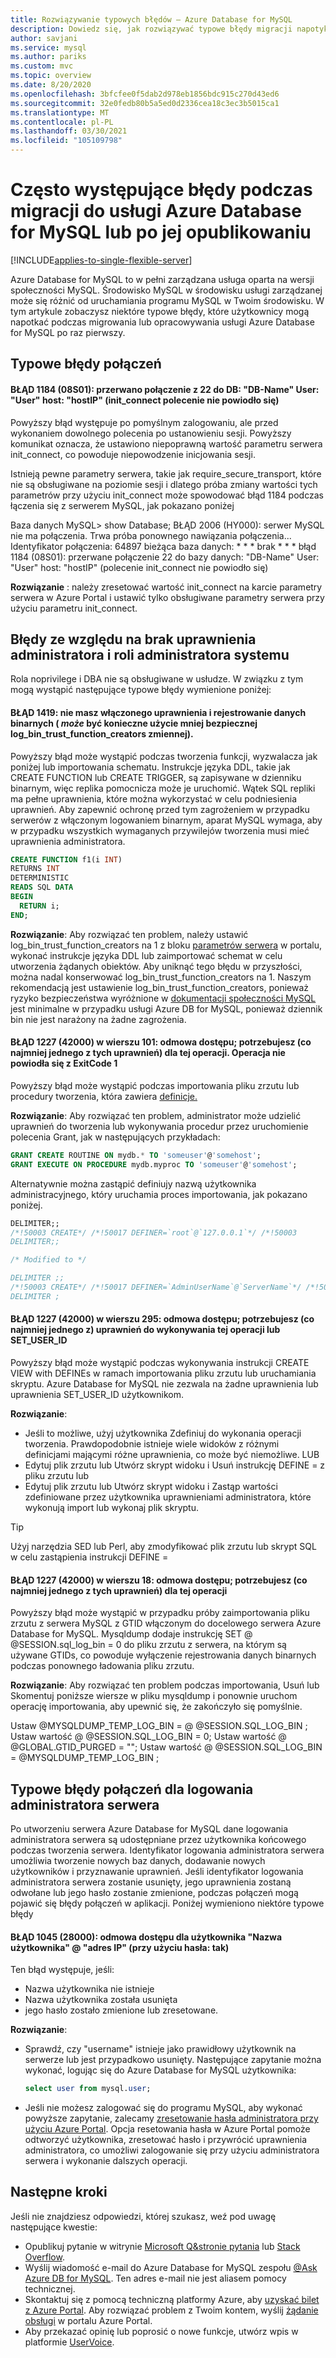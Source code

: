 ```yaml
---
title: Rozwiązywanie typowych błędów — Azure Database for MySQL
description: Dowiedz się, jak rozwiązywać typowe błędy migracji napotykane przez użytkowników nowych do usługi Azure Database for MySQL
author: savjani
ms.service: mysql
ms.author: pariks
ms.custom: mvc
ms.topic: overview
ms.date: 8/20/2020
ms.openlocfilehash: 3bfcfee0f5dab2d978eb1856bdc915c270d43ed6
ms.sourcegitcommit: 32e0fedb80b5a5ed0d2336cea18c3ec3b5015ca1
ms.translationtype: MT
ms.contentlocale: pl-PL
ms.lasthandoff: 03/30/2021
ms.locfileid: "105109798"
---
```

# <a name="commonly-encountered-errors-during-or-post-migration-to-azure-database-for-mysql-service"></a>Często występujące błędy podczas migracji do usługi Azure Database for MySQL lub po jej opublikowaniu

[!INCLUDE[applies-to-single-flexible-server](includes/applies-to-single-flexible-server.md)]

Azure Database for MySQL to w pełni zarządzana usługa oparta na wersji społeczności MySQL. Środowisko MySQL w środowisku usługi zarządzanej może się różnić od uruchamiania programu MySQL w Twoim środowisku. W tym artykule zobaczysz niektóre typowe błędy, które użytkownicy mogą napotkać podczas migrowania lub opracowywania usługi Azure Database for MySQL po raz pierwszy.

## <a name="common-connection-errors"></a>Typowe błędy połączeń

#### <a name="error-1184-08s01-aborted-connection-22-to-db-db-name-user-user-host-hostip-init_connect-command-failed"></a>BŁĄD 1184 (08S01): przerwano połączenie z 22 do DB: "DB-Name" User: "User" host: "hostIP" (init_connect polecenie nie powiodło się)
Powyższy błąd występuje po pomyślnym zalogowaniu, ale przed wykonaniem dowolnego polecenia po ustanowieniu sesji. Powyższy komunikat oznacza, że ustawiono niepoprawną wartość parametru serwera init_connect, co powoduje niepowodzenie inicjowania sesji.

Istnieją pewne parametry serwera, takie jak require_secure_transport, które nie są obsługiwane na poziomie sesji i dlatego próba zmiany wartości tych parametrów przy użyciu init_connect może spowodować błąd 1184 podczas łączenia się z serwerem MySQL, jak pokazano poniżej

Baza danych MySQL> show Database; BŁĄD 2006 (HY000): serwer MySQL nie ma połączenia. Trwa próba ponownego nawiązania połączenia... Identyfikator połączenia: 64897 bieżąca baza danych: * * * brak * * * błąd 1184 (08S01): przerwane połączenie 22 do bazy danych: "DB-Name" User: "User" host: "hostIP" (polecenie init_connect nie powiodło się)

**Rozwiązanie** : należy zresetować wartość init_connect na karcie parametry serwera w Azure Portal i ustawić tylko obsługiwane parametry serwera przy użyciu parametru init_connect. 


## <a name="errors-due-to-lack-of-super-privilege-and-dba-role"></a>Błędy ze względu na brak uprawnienia administratora i roli administratora systemu

Rola noprivilege i DBA nie są obsługiwane w usłudze. W związku z tym mogą wystąpić następujące typowe błędy wymienione poniżej:

#### <a name="error-1419-you-do-not-have-the-super-privilege-and-binary-logging-is-enabled-you-might-want-to-use-the-less-safe-log_bin_trust_function_creators-variable"></a>BŁĄD 1419: nie masz włączonego uprawnienia i rejestrowanie danych binarnych ( *może* być konieczne użycie mniej bezpiecznej log_bin_trust_function_creators zmiennej).

Powyższy błąd może wystąpić podczas tworzenia funkcji, wyzwalacza jak poniżej lub importowania schematu. Instrukcje języka DDL, takie jak CREATE FUNCTION lub CREATE TRIGGER, są zapisywane w dzienniku binarnym, więc replika pomocnicza może je uruchomić. Wątek SQL repliki ma pełne uprawnienia, które można wykorzystać w celu podniesienia uprawnień. Aby zapewnić ochronę przed tym zagrożeniem w przypadku serwerów z włączonym logowaniem binarnym, aparat MySQL wymaga, aby w przypadku wszystkich wymaganych przywilejów tworzenia musi mieć uprawnienia administratora. 

```sql
CREATE FUNCTION f1(i INT)
RETURNS INT
DETERMINISTIC
READS SQL DATA
BEGIN
  RETURN i;
END;
```

**Rozwiązanie**: Aby rozwiązać ten problem, należy ustawić log_bin_trust_function_creators na 1 z bloku [parametrów serwera](howto-server-parameters.md) w portalu, wykonać instrukcje języka DDL lub zaimportować schemat w celu utworzenia żądanych obiektów. Aby uniknąć tego błędu w przyszłości, można nadal konserwować log_bin_trust_function_creators na 1. Naszym rekomendacją jest ustawienie log_bin_trust_function_creators, ponieważ ryzyko bezpieczeństwa wyróżnione w [dokumentacji społeczności MySQL](https://dev.mysql.com/doc/refman/5.7/en/replication-options-binary-log.html#sysvar_log_bin_trust_function_creators) jest minimalne w przypadku usługi Azure DB for MySQL, ponieważ dziennik bin nie jest narażony na żadne zagrożenia.

#### <a name="error-1227-42000-at-line-101-access-denied-you-need-at-least-one-of-the-super-privileges-for-this-operation-operation-failed-with-exitcode-1"></a>BŁĄD 1227 (42000) w wierszu 101: odmowa dostępu; potrzebujesz (co najmniej jednego z tych uprawnień) dla tej operacji. Operacja nie powiodła się z ExitCode 1

Powyższy błąd może wystąpić podczas importowania pliku zrzutu lub procedury tworzenia, która zawiera [definicje.](https://dev.mysql.com/doc/refman/5.7/en/create-procedure.html) 

**Rozwiązanie**: Aby rozwiązać ten problem, administrator może udzielić uprawnień do tworzenia lub wykonywania procedur przez uruchomienie polecenia Grant, jak w następujących przykładach:

```sql
GRANT CREATE ROUTINE ON mydb.* TO 'someuser'@'somehost';
GRANT EXECUTE ON PROCEDURE mydb.myproc TO 'someuser'@'somehost';
```
Alternatywnie można zastąpić definiujy nazwą użytkownika administracyjnego, który uruchamia proces importowania, jak pokazano poniżej.

```sql
DELIMITER;;
/*!50003 CREATE*/ /*!50017 DEFINER=`root`@`127.0.0.1`*/ /*!50003
DELIMITER;;

/* Modified to */

DELIMITER ;;
/*!50003 CREATE*/ /*!50017 DEFINER=`AdminUserName`@`ServerName`*/ /*!50003
DELIMITER ;
```
#### <a name="error-1227-42000-at-line-295-access-denied-you-need-at-least-one-of-the-super-or-set_user_id-privileges-for-this-operation"></a>BŁĄD 1227 (42000) w wierszu 295: odmowa dostępu; potrzebujesz (co najmniej jednego z) uprawnień do wykonywania tej operacji lub SET_USER_ID

Powyższy błąd może wystąpić podczas wykonywania instrukcji CREATE VIEW with DEFINEs w ramach importowania pliku zrzutu lub uruchamiania skryptu. Azure Database for MySQL nie zezwala na żadne uprawnienia lub uprawnienia SET_USER_ID użytkownikom. 

**Rozwiązanie**: 
* Jeśli to możliwe, użyj użytkownika Zdefiniuj do wykonania operacji tworzenia. Prawdopodobnie istnieje wiele widoków z różnymi definicjami mającymi różne uprawnienia, co może być niemożliwe.  LUB
* Edytuj plik zrzutu lub Utwórz skrypt widoku i Usuń instrukcję DEFINE = z pliku zrzutu lub 
* Edytuj plik zrzutu lub Utwórz skrypt widoku i Zastąp wartości zdefiniowane przez użytkownika uprawnieniami administratora, które wykonują import lub wykonaj plik skryptu.

> [!Tip] 
> Użyj narzędzia SED lub Perl, aby zmodyfikować plik zrzutu lub skrypt SQL w celu zastąpienia instrukcji DEFINE =

#### <a name="error-1227-42000-at-line-18-access-denied-you-need-at-least-one-of-the-super-privileges-for-this-operation"></a>BŁĄD 1227 (42000) w wierszu 18: odmowa dostępu; potrzebujesz (co najmniej jednego z tych uprawnień) dla tej operacji

Powyższy błąd może wystąpić w przypadku próby zaimportowania pliku zrzutu z serwera MySQL z GTID włączonym do docelowego serwera Azure Database for MySQL. Mysqldump dodaje instrukcję SET @ @SESSION.sql_log_bin = 0 do pliku zrzutu z serwera, na którym są używane GTIDs, co powoduje wyłączenie rejestrowania danych binarnych podczas ponownego ładowania pliku zrzutu.

**Rozwiązanie**: Aby rozwiązać ten problem podczas importowania, Usuń lub Skomentuj poniższe wiersze w pliku mysqldump i ponownie uruchom operację importowania, aby upewnić się, że zakończyło się pomyślnie. 

Ustaw @MYSQLDUMP_TEMP_LOG_BIN = @ @SESSION.SQL_LOG_BIN ; Ustaw wartość @ @SESSION.SQL_LOG_BIN = 0; Ustaw wartość @ @GLOBAL.GTID_PURGED = ""; Ustaw wartość @ @SESSION.SQL_LOG_BIN = @MYSQLDUMP_TEMP_LOG_BIN ;

## <a name="common-connection-errors-for-server-admin-login"></a>Typowe błędy połączeń dla logowania administratora serwera

Po utworzeniu serwera Azure Database for MySQL dane logowania administratora serwera są udostępniane przez użytkownika końcowego podczas tworzenia serwera. Identyfikator logowania administratora serwera umożliwia tworzenie nowych baz danych, dodawanie nowych użytkowników i przyznawanie uprawnień. Jeśli identyfikator logowania administratora serwera zostanie usunięty, jego uprawnienia zostaną odwołane lub jego hasło zostanie zmienione, podczas połączeń mogą pojawić się błędy połączeń w aplikacji. Poniżej wymieniono niektóre typowe błędy

#### <a name="error-1045-28000-access-denied-for-user-usernameip-address-using-password-yes"></a>BŁĄD 1045 (28000): odmowa dostępu dla użytkownika "Nazwa użytkownika" @ "adres IP" (przy użyciu hasła: tak)

Ten błąd występuje, jeśli:

* Nazwa użytkownika nie istnieje
* Nazwa użytkownika została usunięta
* jego hasło zostało zmienione lub zresetowane.

**Rozwiązanie**: 
* Sprawdź, czy "username" istnieje jako prawidłowy użytkownik na serwerze lub jest przypadkowo usunięty. Następujące zapytanie można wykonać, logując się do Azure Database for MySQL użytkownika:
  ```sql
  select user from mysql.user;
  ```
* Jeśli nie możesz zalogować się do programu MySQL, aby wykonać powyższe zapytanie, zalecamy [zresetowanie hasła administratora przy użyciu Azure Portal](howto-create-manage-server-portal.md). Opcja resetowania hasła w Azure Portal pomoże odtworzyć użytkownika, zresetować hasło i przywrócić uprawnienia administratora, co umożliwi zalogowanie się przy użyciu administratora serwera i wykonanie dalszych operacji.

## <a name="next-steps"></a>Następne kroki
Jeśli nie znajdziesz odpowiedzi, której szukasz, weź pod uwagę następujące kwestie:

- Opublikuj pytanie w witrynie [Microsoft Q&stronie pytania](/answers/topics/azure-database-mysql.html) lub [Stack Overflow](https://stackoverflow.com/questions/tagged/azure-database-mysql).
- Wyślij wiadomość e-mail do Azure Database for MySQL zespołu [ @Ask Azure DB for MySQL](mailto:AskAzureDBforMySQL@service.microsoft.com). Ten adres e-mail nie jest aliasem pomocy technicznej.
- Skontaktuj się z pomocą techniczną platformy Azure, aby [uzyskać bilet z Azure Portal](https://portal.azure.com/?#blade/Microsoft_Azure_Support/HelpAndSupportBlade). Aby rozwiązać problem z Twoim kontem, wyślij [żądanie obsługi](https://ms.portal.azure.com/#blade/Microsoft_Azure_Support/HelpAndSupportBlade/newsupportrequest) w portalu Azure Portal.
- Aby przekazać opinię lub poprosić o nowe funkcje, utwórz wpis w platformie [UserVoice](https://feedback.azure.com/forums/597982-azure-database-for-mysql).
